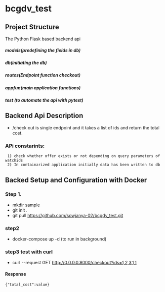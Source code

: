 # bcgdv_test


## Project Structure
The Python Flask based backend api
   ##### models(predefining the fields in db)
   ##### db(initiating the db)
   ##### routes(Endpoint function checkout)
   ##### appfun(main application functions)
   ##### test (to automate the api with pytest)
     
## Backend Api Description
  * /check out is single endpoint and it takes a list of ids and return the total cost.
  ### APi constarints:
     1) check whether offer exists or not depending on query parameters of watchids
     2) In containarized application initially data has been written to db 

## Backed Setup and Configuration with Docker

### Step 1.
   * mkdir sample
   * git init .
   * git pull  https://github.com/sowjanya-02/bcgdv_test.git
   
### step2
 * docker-compose up -d (to run in background)

### step3 test with curl
   * curl --request GET  http://0.0.0.0:8000/checkout?ids=1,2,3,1,1
   #### Response
    {"total_cost":value}
   

   
   
   
   
   
 





